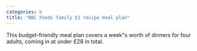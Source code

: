 ```yaml
---
categories: b
title: "BBC Foods family £1 recipe meal plan"
---
```

This budget-friendly meal plan covers a week"s worth of dinners for four adults, coming in at under £28 in total.